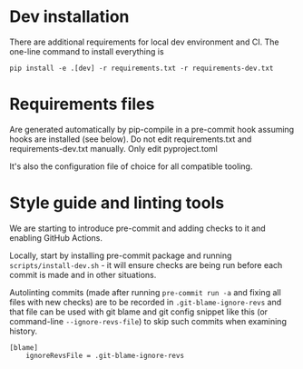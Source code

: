# Dev installation

There are additional requirements for local dev environment and CI. The one-line command to install everything is

```
pip install -e .[dev] -r requirements.txt -r requirements-dev.txt
```

# Requirements files

Are generated automatically by pip-compile in a pre-commit hook assuming hooks are installed (see below). Do not edit requirements.txt and requirements-dev.txt manually. Only edit pyproject.toml

It's also the configuration file of choice for all compatible tooling.


# Style guide and linting tools

We are starting to introduce pre-commit and adding checks to it and enabling GitHub Actions.

Locally, start by installing pre-commit package and running `scripts/install-dev.sh` - it will ensure checks are being run before each commit is made and in other situations.

Autolinting commits (made after running `pre-commit run -a` and fixing all files with new checks) are to be recorded in `.git-blame-ignore-revs` and that file can be used with git blame and git config snippet like this (or command-line `--ignore-revs-file`) to skip such commits when examining history.

```
[blame]
	ignoreRevsFile = .git-blame-ignore-revs
```

